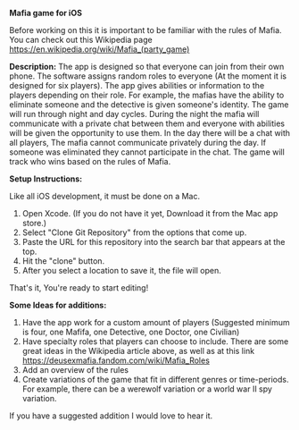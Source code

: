 **Mafia game for iOS**

Before working on this it is important to be familiar with the rules of Mafia. You can check out this Wikipedia page https://en.wikipedia.org/wiki/Mafia_(party_game)


**Description:**
The app is designed so that everyone can join from their own phone. The
software assigns random roles to everyone (At the moment it is designed for six players). The app gives abilities or
information to the players depending on their role. For example, the mafias
have the ability to eliminate someone and the detective is given someone's
identity. The game will run through night and day cycles. During the night the
mafia will communicate with a private chat between them and everyone with
abilities will be given the opportunity to use them. In the day there will be a chat
with all players, The mafia cannot communicate privately during the day. If
someone was eliminated they cannot participate in the chat. The game will
track who wins based on the rules of Mafia.



**Setup Instructions:**

Like all iOS development, it must be done on a Mac.
1) Open Xcode. (If you do not have it yet, Download it from the Mac app store.)
2) Select "Clone Git Repository" from the options that come up.
4) Paste the URL for this repository into the search bar that appears at the top.
5) Hit the "clone" button. 
3) After you select a location to save it, the file will open.

That's it, You're ready to start editing!


**Some Ideas for additions:**
1) Have the app work for a custom amount of players (Suggested minimum is four, one Mafifa, one Detective, one Doctor, one Civilian)
2) Have specialty roles that players can choose to include. There are some great ideas in the Wikipedia article above, as well as at this link https://deusexmafia.fandom.com/wiki/Mafia_Roles
3) Add an overview of the rules
4) Create variations of the game that fit in different genres or time-periods. For example, there can be a werewolf variation or a world war II spy variation.

If you have a suggested addition I would love to hear it.

